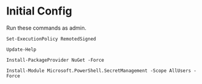 # Initial Config

Run these commands as admin.

`Set-ExecutionPolicy RemotedSigned`

`Update-Help`

`Install-PackageProvider NuGet -Force`

`Install-Module Microsoft.PowerShell.SecretManagement -Scope AllUsers -Force`
